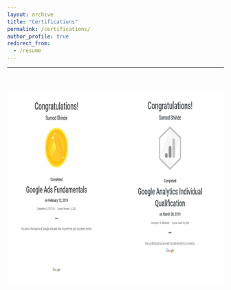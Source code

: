 ```yaml
---
layout: archive
title: "Certifications"
permalink: /certifications/
author_profile: true
redirect_from:
  - /resume
---
```


---
<br/><img src='/images/cer_1.PNG' width='700' height='450' class='center'>
--